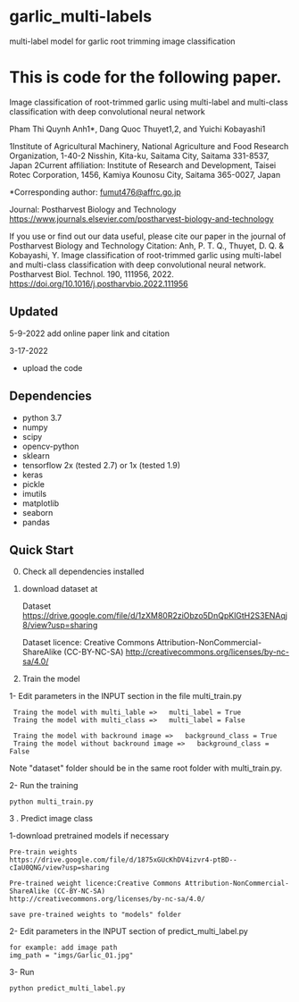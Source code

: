 # garlic_multi-labels
multi-label model for garlic root trimming image classification

# This is code for the following paper.

Image classification of root-trimmed garlic using multi-label and multi-class classification with deep convolutional neural network

Pham Thi Quynh Anh1*, Dang Quoc Thuyet1,2, and Yuichi Kobayashi1 

1Institute of Agricultural Machinery, National Agriculture and Food Research Organization, 1-40-2 Nisshin, Kita-ku, Saitama City, Saitama 331-8537, Japan
2Current affiliation: Institute of Research and Development, Taisei Rotec Corporation, 1456, Kamiya Kounosu City, Saitama 365-0027, Japan

*Corresponding author: fumut476@affrc.go.jp

Journal: Postharvest Biology and Technology
https://www.journals.elsevier.com/postharvest-biology-and-technology


If you use or find out our data useful, please cite our paper in the journal of Postharvest Biology and Technology
Citation:
Anh, P. T. Q., Thuyet, D. Q. & Kobayashi, Y. Image classification of root-trimmed garlic using multi-label and multi-class classification with deep convolutional neural network. Postharvest Biol. Technol. 190, 111956, 2022.
https://doi.org/10.1016/j.postharvbio.2022.111956

## Updated
5-9-2022
add online paper link and citation

3-17-2022
- upload the code


## Dependencies
- python 3.7 
- numpy
- scipy
- opencv-python
- sklearn
- tensorflow 2x (tested 2.7) or 1x (tested 1.9)
- keras
- pickle
- imutils
- matplotlib
- seaborn
- pandas

## Quick Start


0. Check all dependencies installed

1. download dataset at
    
    Dataset
    https://drive.google.com/file/d/1zXM80R2ziObzo5DnQpKlGtH2S3ENAqj8/view?usp=sharing

    Dataset licence: Creative Commons Attribution-NonCommercial-ShareAlike (CC-BY-NC-SA)
    http://creativecommons.org/licenses/by-nc-sa/4.0/

2. Train the model

 1- Edit parameters in the INPUT section in the file  multi_train.py

     Traing the model with multi_lable =>   multi_label = True
     Traing the model with multi_class =>   multi_label = False

     Traing the model with backround image =>   background_class = True
     Traing the model without backround image =>   background_class = False

  Note "dataset" folder should be in the same root folder with multi_train.py.
 
  2- Run the training
 
    python multi_train.py


3 . Predict image class

 1-download pretrained models if necessary
    
    Pre-train weights
    https://drive.google.com/file/d/1875xGUcKhDV4izvr4-ptBD--cIaU0QNG/view?usp=sharing

    Pre-trained weight licence:Creative Commons Attribution-NonCommercial-ShareAlike (CC-BY-NC-SA)
    http://creativecommons.org/licenses/by-nc-sa/4.0/

    save pre-trained weights to "models" folder

 2- Edit parameters in the INPUT section  of predict_multi_label.py
    
    for example: add image path
    img_path = "imgs/Garlic_01.jpg"
 
 3- Run
    
    python predict_multi_label.py
